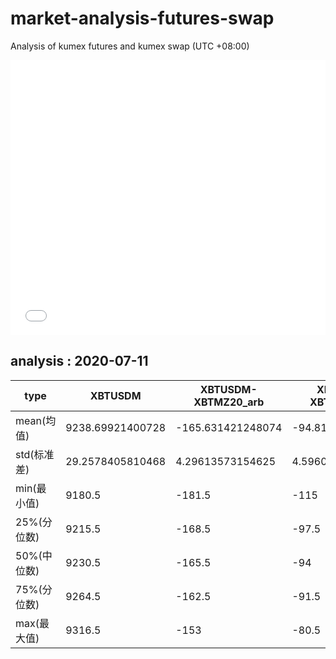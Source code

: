 # market-analysis-futures-swap
Analysis of kumex futures and kumex swap (UTC +08:00)

<iframe width="100%" height="440" src="./data.html" frameborder="no" border="0" scrolling="no"></iframe>

## analysis : 2020-07-11

type|XBTUSDM|XBTUSDM-XBTMZ20_arb|XBTUSDM-XBTMU20_arb|
---|---|---|---
mean(均值) | 9238.69921400728 | -165.631421248074 | -94.8148230983876
std(标准差) | 29.2578405810468 | 4.29613573154625 | 4.59604982385701
min(最小值) | 9180.5 | -181.5 | -115
25%(分位数) | 9215.5 | -168.5 | -97.5
50%(中位数) | 9230.5 | -165.5 | -94
75%(分位数) | 9264.5 | -162.5 | -91.5
max(最大值) | 9316.5 | -153 | -80.5

